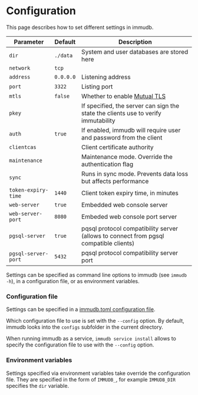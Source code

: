 
# Configuration

This page describes how to set different settings in immudb.

<WrappedSection>

| Parameter         | Default | Description                                                                              |
|-------------------|---------|------------------------------------------------------------------------------------------|
| `dir`               | `./data`  | System and user databases are stored here                                                |
| `network`           | `tcp`     |                                                                                          |
| `address`            | `0.0.0.0` | Listening address                                                                        |
| `port`              | `3322`    | Listing port                                                                             |
| `mtls`              | `false`   | Whether to enable [Mutual TLS](https://en.wikipedia.org/wiki/Mutual_authentication#mTLS) |
| `pkey`              |         | If specified, the server can sign the state the clients use to verify immutability       |
| `auth`              | `true`    | If enabled, immudb will require user and password from the client                        |
| `clientcas`         |         | Client certificate authority                                                             |
| `maintenance`       |         | Maintenance mode. Override the authentication flag                                       |
| `sync`              |         | Runs in sync mode. Prevents data loss but affects performance                            |
| `token-expiry-time` | `1440`    | Client token expiry time, in minutes                                                     |
| `web-server`         | `true`   | Embedded web console server                                                     |
| `web-server-port`    | `8080`   | Embeded web console port server                                                     |
| `pgsql-server`    | `true`   | pqsql protocol compatibility server (allows to connect from pgsql compatible clients)                                                     |
| `pgsql-server-port`    | `5432`   | pqsql protocol compatibility server port                                                      |

</WrappedSection>

Settings can be specified as command line options to immudb (see `immudb -h`), in a configuration file, or as environment variables.

<WrappedSection>

### Configuration file

Settings can be specified in a [immudb.toml configuration file](https://raw.githubusercontent.com/codenotary/immudb/master/configs/immudb.toml).

Which configuration file to use is set with the `--config` option. By default, immudb looks into the `configs` subfolder in the current directory.

When running immudb as a service, `immudb service install` allows to specify the configuration file to use with the `--config` option.

### Environment variables

Settings specified via environment variables take override the configuration file. They are specified in the form of `IMMUDB_`, for example `IMMUDB_DIR` specifies the `dir` variable.

</WrappedSection>
